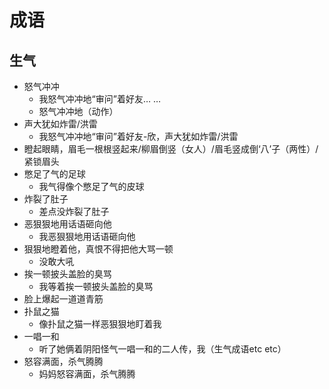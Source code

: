 # 成语
 
## 生气

- 怒气冲冲
    - 我怒气冲冲地“审问”着好友… …
    - 怒气冲冲地（动作）
- 声大犹如炸雷/洪雷
    - 我怒气冲冲地“审问”着好友-欣，声大犹如炸雷/洪雷
- 瞪起眼睛，眉毛一根根竖起来/柳眉倒竖（女人）/眉毛竖成倒‘八’子（两性）/紧锁眉头
- 憋足了气的足球
    - 我气得像个憋足了气的皮球
- 炸裂了肚子
    - 差点没炸裂了肚子
- 恶狠狠地用话语砸向他
    - 我恶狠狠地用话语砸向他
- 狠狠地瞪着他，真恨不得把他大骂一顿
    - 没敢大吼
- 挨一顿披头盖脸的臭骂
    - 我等着挨一顿披头盖脸的臭骂
- 脸上爆起一道道青筋
- 扑鼠之猫
    - 像扑鼠之猫一样恶狠狠地盯着我
- 一唱一和
    - 听了她俩着阴阳怪气一唱一和的二人传，我（生气成语etc etc）
- 怒容满面，杀气腾腾
    - 妈妈怒容满面，杀气腾腾
